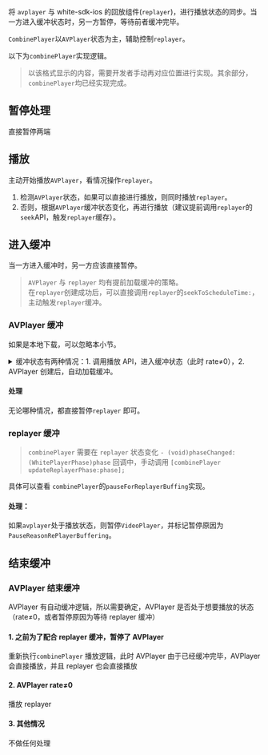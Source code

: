 将 `avplayer` 与 white-sdk-ios 的回放组件(`replayer`)，进行播放状态的同步。当一方进入缓冲状态时，另一方暂停，等待前者缓冲完毕。

`CombinePlayer`以`AVPlayer`状态为主，辅助控制`replayer`。

以下为`combinePlayer`实现逻辑。
>以该格式显示的内容，需要开发者手动再对应位置进行实现。其余部分，`combinePlayer`均已经实现完成。

## 暂停处理

直接暂停两端

## 播放

主动开始播放`AVPlayer`，看情况操作`replayer`。

1. 检测`AVPlayer`状态，如果可以直接进行播放，则同时播放`replayer`。
1. 否则，根据`AVPlayer`缓冲状态变化，再进行播放（建议提前调用`replayer`的`seek`API，触发`replayer`缓存）。

## 进入缓冲

当一方进入缓冲时，另一方应该直接暂停。

>`AVPlayer` 与 `replayer` 均有提前加载缓冲的策略。  
在`replayer`创建成功后，可以直接调用`replayer`的`seekToScheduleTime:`，主动触发`replayer`缓冲。

### AVPlayer 缓冲

如果是本地下载，可以忽略本小节。
<details><summary>缓冲状态有两种情况：1. 调用播放 API，进入缓冲状态（此时 rate≠0），2. AVPlayer 创建后，自动加载缓冲。</summary>

对于网络视频，当 `avplayer` 设置 `rate = 1.0` 或调用 `play` API 时，`avplayer` 会查看缓冲数据。如果没有缓冲，则会先进入缓冲状态，等待数据加载。此时 `avplayer.currentItem.playbackBufferEmpty` 属性为 `true`。一般会使用 KVO 监听该属性，来获取缓冲开始通知。

当缓冲数据足够时，`AVPlayerItem` 会触发 `playbackLikelyToKeepUp` 为 true，使用 KVO 监听该属性，可以获取缓冲结束通知。

`avplayer` 进入缓冲状态时，`avplayer.rate` 仍然为 `1`，如果要获取，

参考资料：[IOS AVFOUNDATION PLAYBACK BENCHMARKS](https://medium.com/shakuro/ios-avfoundation-playback-benchmarks-255674a54848)

</details>

#### 处理

无论哪种情况，都直接暂停`replayer` 即可。

### replayer 缓冲

>`combinePlayer` 需要在 `replayer` 状态变化 `- (void)phaseChanged:(WhitePlayerPhase)phase` 回调中，手动调用 `[combinePlayer updateReplayerPhase:phase];`

具体可以查看 `combinePlayer`的`pauseForReplayerBuffing`实现。

#### 处理：

如果`avplayer`处于播放状态，则暂停`VideoPlayer`，并标记暂停原因为 `PauseReasonRePlayerBuffering`。

## 结束缓冲

### AVPlayer 结束缓冲

AVPlayer 有自动缓冲逻辑，所以需要确定，AVPlayer 是否处于想要播放的状态（rate≠0，或者暂停原因为等待 replayer 缓冲）

#### 1. 之前为了配合 replayer 缓冲，暂停了 AVPlayer

重新执行`combinePlayer` 播放逻辑，此时 AVPlayer 由于已经缓冲完毕，AVPlayer 会直接播放，并且 replayer 也会直接播放

#### 2. AVPlayer rate≠0

播放 replayer

#### 3. 其他情况

不做任何处理